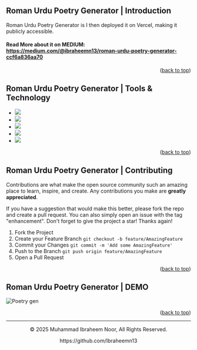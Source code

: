 <a name="readme-top"></a>
## Roman Urdu Poetry Generator | Introduction

Roman Urdu Poetry Generator is  I then deployed it on Vercel, making it publicly accessible.

#### Read More about it on MEDIUM: https://medium.com/@ibraheemn13/roman-urdu-poetry-generator-ccf6a836aa70

<p align="right">(<a href="#readme-top">back to top</a>)</p>

## Roman Urdu Poetry Generator | Tools & Technology
* <img src="![NumPy Badge](https://img.shields.io/badge/NumPy-013243?logo=numpy&logoColor=fff&style=for-the-badge)" />
* <img src="![pandas Badge](https://img.shields.io/badge/pandas-150458?logo=pandas&logoColor=fff&style=for-the-badge)" />
* <img src="![TensorFlow Badge](https://img.shields.io/badge/TensorFlow-FF6F00?logo=tensorflow&logoColor=fff&style=for-the-badge)" />
* <img src="![Streamlit Badge](https://img.shields.io/badge/Streamlit-FF4B4B?logo=streamlit&logoColor=fff&style=for-the-badge)" />
* <img src="https://img.shields.io/badge/Visual_Studio_Code-0078D4?style=for-the-badge&logo=visual%20studio%20code&logoColor=white" />

<p align="right">(<a href="#readme-top">back to top</a>)</p>

## Roman Urdu Poetry Generator | Contributing

Contributions are what make the open source community such an amazing place to learn, inspire, and create. Any contributions you make are **greatly appreciated**.

If you have a suggestion that would make this better, please fork the repo and create a pull request. You can also simply open an issue with the tag "enhancement".
Don't forget to give the project a star! Thanks again!

1. Fork the Project
2. Create your Feature Branch `git checkout -b feature/AmazingFeature`
3. Commit your Changes `git commit -m 'Add some AmazingFeature'`
4. Push to the Branch `git push origin feature/AmazingFeature`
5. Open a Pull Request

<p align="right">(<a href="#readme-top">back to top</a>)</p>

## Roman Urdu Poetry Generator | DEMO
![Poetry gen](https://github.com/user-attachments/assets/7bb08a57-aee2-43d0-a0c9-40805c1e1215)

  
<p align="right">(<a href="#readme-top">back to top</a>)</p>

---
<p align="center"> © 2025 Muhammad Ibraheem Noor, All Rights Reserved. </p>
<p align="center">
https://github.com/Ibraheemn13
</p>
